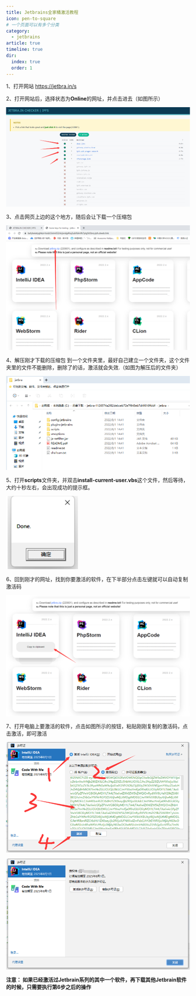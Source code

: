 ```yaml
---
title: Jetbrains全家桶激活教程
icon: pen-to-square
# 一个页面可以有多个分类
category:
  - jetbrains
article: true
timeline: true
dir:
  index: true
  order: 1
---
```


1、打开网站 https://jetbra.in/s 

2、打开网站后，选择状态为**Online**的网址，并点击进去（如图所示）

![jet_2.png](../../images/jetbrains/jet_2.png)

3、点击网页上边的这个地方，随后会让下载一个压缩包

![jet_3.png](../../images/jetbrains/jet_3.png)

4、解压刚才下载的压缩包 到一个文件夹里，最好自己建立一个文件夹，这个文件夹里的文件不能删除，删除了的话，激活就会失效.（如图为解压后的文件夹）

![jet_4.png](../../images/jetbrains/jet_4.png)

5、打开**scripts**文件夹，并双击**install-current-user.vbs**这个文件，然后等待，大约十秒左右，会出现成功的提示框。

![jet_5.png](../../images/jetbrains/jet_5.png)

6、回到刚才的网址，找到你要激活的软件，在下半部分点击左键就可以自动复制激活码

![jet_6.png](../../images/jetbrains/jet_6.png)

7、打开电脑上要激活的软件，点击如图所示的按钮，粘贴刚刚复制的激活码，点击激活，即可激活

![jet_7.png](../../images/jetbrains/jet_7.png)

![jet_8.png](../../images/jetbrains/jet_8.png)

**注意： 如果已经激活过Jetbrain系列的其中一个软件，再下载其他Jetbrain软件的时候，只需要执行第6步之后的操作**